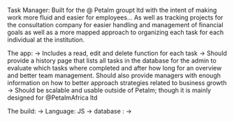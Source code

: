 Task Manager:
Built for the @ Petalm groupt ltd with the intent of making work more fluid and easier for employees... As well as tracking projects for the consultation company for easier handling and management of financial goals as well as a more mapped approach to organizing each task for each individual at the institution.


The app:
    -> Includes a read, edit and delete function for each task
    -> Should provide a history page that lists all tasks in the database for the admin to evaluate which tasks where completed and after how long for an overview and better team management. Should also provide managers with enough information on how to better approach strategies related to business growth
    -> Should be scalable and usable outside of Petalm; though it is mainly designed for @PetalmAfrica ltd

The build:
    -> Language: JS
    -> database : 
    ->